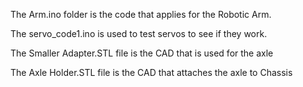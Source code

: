 The Arm.ino folder is the code that applies for the Robotic Arm.

The servo_code1.ino is used to test servos to see if they work.

The Smaller Adapter.STL file is the CAD that is used for the axle

The Axle Holder.STL file is the CAD that attaches the axle to Chassis
